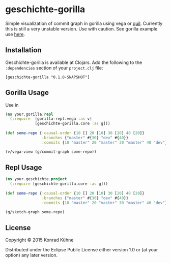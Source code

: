 # geschichte-gorilla
Simple visualization of commit graph in gorilla using vega or [quil](https://github.com/quil/quil). Currently this is still a very unstable version. Use with caution.
See gorilla example use [here](http://viewer.gorilla-repl.org/view.html?source=github&user=kordano&repo=geschichte-gorilla&path=example.clj).
## Installation
Geschichte-gorilla is available at Clojars. Add the following to the `:dependencies` section of your `project.clj` file:

```
[geschichte-gorilla "0.1.0-SNAPSHOT"]
```

## Gorilla Usage
Use in 
```clojure
(ns your.gorilla.repl 
  (:require  [gorilla-repl.vega :as v]
             [geschichte-gorilla.core :as g]))
             
(def some-repo {:causal-order {10 [] 20 [10] 30 [20] 40 [20]} 
                :branches {"master" #{30} "dev" #{40}}
                :commits {10 "master" 20 "master" 30 "master" 40 "dev"}})

(v/vega-view (g/commit-graph some-repo))

```

## Repl Usage
```clojure
(ns your.geschichte.project
  (:require [geschichte-gorilla.core :as g]))
             
(def some-repo {:causal-order {10 [] 20 [10] 30 [20] 40 [20]} 
                :branches {"master" #{30} "dev" #{40}}
                :commits {10 "master" 20 "master" 30 "master" 40 "dev"}})

(g/sketch-graph some-repo)

```

## License

Copyright © 2015 Konrad Kühne

Distributed under the Eclipse Public License either version 1.0 or (at
your option) any later version.
